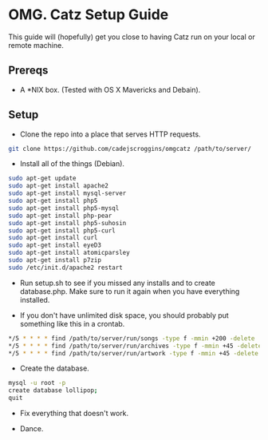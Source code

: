 OMG. Catz Setup Guide
=====================

This guide will (hopefully) get you close to having Catz run on your local or remote machine.

Prereqs
-------

* A *NIX box. (Tested with OS X Mavericks and Debain).

Setup
-----

* Clone the repo into a place that serves HTTP requests.

```bash
git clone https://github.com/cadejscroggins/omgcatz /path/to/server/
```

* Install all of the things (Debian).

```bash
sudo apt-get update
sudo apt-get install apache2
sudo apt-get install mysql-server
sudo apt-get install php5
sudo apt-get install php5-mysql
sudo apt-get install php-pear
sudo apt-get install php5-suhosin
sudo apt-get install php5-curl
sudo apt-get install curl
sudo apt-get install eyeD3
sudo apt-get install atomicparsley
sudo apt-get install p7zip
sudo /etc/init.d/apache2 restart
```

* Run setup.sh to see if you missed any installs and to create database.php. Make sure to run it again when you have everything installed.

* If you don't have unlimited disk space, you should probably put something like this in a crontab.

```bash
*/5 * * * * find /path/to/server/run/songs -type f -mmin +200 -delete
*/5 * * * * find /path/to/server/run/archives -type f -mmin +45 -delete
*/5 * * * * find /path/to/server/run/artwork -type f -mmin +45 -delete
```

* Create the database.

```bash
mysql -u root -p
create database lollipop;
quit
```

* Fix everything that doesn't work.

* Dance.
